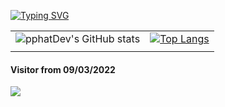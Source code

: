 
[![Typing SVG](https://readme-typing-svg.herokuapp.com?font=comfortaa&color=d42932&size=24&width=500&lines=Welcome+👏🎉;Hello+I+am+Sophat;Thanks+for+review+my+Profile)](https://git.io/typing-svg)

<!--![Github Trophy](https://github-profile-trophy.vercel.app/?username=pphatDev)-->


|||
|-|-|
|![pphatDev's GitHub stats](https://github-readme-stats.vercel.app/api?username=pphatDev&show_icons=true)|[![Top Langs](https://github-readme-stats.vercel.app/api/top-langs/?username=pphatDev&layout=compact)](https://github.com/anuraghazra/github-readme-stats)|
|||


#### Visitor from 09/03/2022
![](https://komarev.com/ghpvc/?username=pphatDev&color=red)
